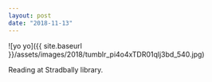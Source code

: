 ```yaml
---
layout: post
date: "2018-11-13"
---
```


![yo yo]({{ site.baseurl }}/assets/images/2018/tumblr_pi4o4xTDR01qlj3bd_540.jpg)

Reading at Stradbally library.
